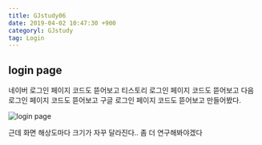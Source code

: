 ```yaml
---
title: GJstudy06
date: 2019-04-02 10:47:30 +900
categoryl: GJstudy
tag: Login
---
```

## login page 

네이버 로그인 페이지 코드도 뜯어보고
티스토리 로그인 페이지 코드도 뜯어보고
다음 로그인 페이지 코드도 뜯어보고
구글 로그인 페이지 코드도 뜯어보고 만들어봤다.

![login page](https://user-images.githubusercontent.com/46247666/56264148-7e75ae00-6120-11e9-925e-da40203f2923.jpg)

근데 화면 해상도마다 크기가 자꾸 달라진다.. 좀 더 연구해봐야겠다